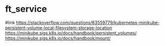 # ft_service

#link
https://stackoverflow.com/questions/63559779/kubernetes-minikube-persistent-volume-local-filesystem-storage-location
https://minikube.sigs.k8s.io/docs/handbook/persistent_volumes/
https://minikube.sigs.k8s.io/docs/handbook/mount/
